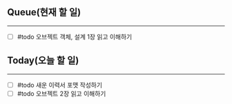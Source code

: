 ## Queue(현재 할 일)
---   
- [ ] #todo 오브젝트 객체, 설계 1장 읽고 이해하기

## Today(오늘 할 일)
---   
- [ ] #todo 새운 이력서 포맷 작성하기
- [ ] #todo 오브젝트 2장 읽고 이해하기